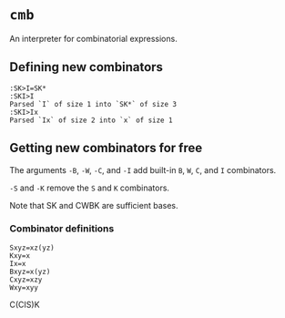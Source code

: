 # `cmb`

An interpreter for combinatorial expressions.

## Defining new combinators
```
:SK>I=SK*
:SKI>I
Parsed `I` of size 1 into `SK*` of size 3
:SKI>Ix
Parsed `Ix` of size 2 into `x` of size 1
```

## Getting new combinators for free
The arguments `-B`, `-W`, `-C`, and `-I`
add built-in `B`, `W`, `C`, and `I` combinators.

`-S` and `-K` remove the `S` and `K` combinators.

Note that SK and CWBK are sufficient bases.

### Combinator definitions
```
Sxyz=xz(yz)
Kxy=x
Ix=x
Bxyz=x(yz)
Cxyz=xzy
Wxy=xyy
```


C(CIS)K
